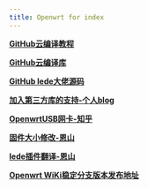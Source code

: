 ```yaml
---
title: Openwrt for index
---
```


**[GitHub云编译教程](https://p3terx.com/archives/build-openwrt-with-github-actions.html)**  

**[GitHub云编译库](https://github.com/P3TERX/Actions-OpenWrt)**  

**[GitHub lede大佬源码](https://github.com/coolsnowwolf/lede)**  

**[加入第三方库的支持-个人blog](https://mianao.info/2020/05/05/%E7%BC%96%E8%AF%91%E6%9B%B4%E6%96%B0OpenWrt-PassWall%E5%92%8CSSR-plus%E6%8F%92%E4%BB%B6)**  

**[OpenwrtUSB网卡-知乎](https://zhuanlan.zhihu.com/p/345407608)**  

**[固件大小修改-恩山](https://www.right.com.cn/FORUM/thread-3695541-1-1.html)**  

**[lede插件翻译-恩山](https://www.right.com.cn/forum/thread-344825-1-1.html)**

**[Openwrt WiKi稳定分支版本发布地址](https://openwrt.org/zh/releases/start#:~:text=OpenWrt%E6%9C%89%E4%B8%A4%E4%B8%AA%E4%B8%8D%E5%90%8C%E7%9A%84%E5%88%86%E6%94%AF%EF%BC%9A%E4%B8%80%E4%B8%AA%E6%98%AF%E9%80%82%E5%90%88%E7%94%9F%E4%BA%A7%E4%BD%BF%E7%94%A8%E7%9A%84%E7%A8%B3%E5%AE%9A%E2%80%9C%E5%8F%91%E5%B8%83%E2%80%9D%EF%BC%8C%E5%8F%A6%E4%B8%80%E4%B8%AA%E6%98%AF%E5%8C%85%E5%90%AB%E4%B8%8D%E6%96%AD%E8%BF%AD%E4%BB%A3%E5%A2%9E%E5%BC%BA%E5%8A%9F%E8%83%BD%E7%9A%84,%E2%80%9C%E5%BC%80%E5%8F%91%E2%80%9D%E7%89%88%E6%9C%AC%20%E3%80%82)**